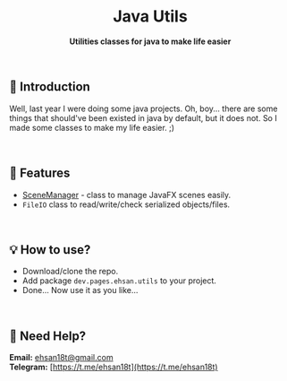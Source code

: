 <h1 align="center">Java Utils</h1>
<div align="center">
  <strong>Utilities classes for java to make life easier</strong>
</div>

&nbsp;
## 💠 Introduction
Well, last year I were doing some java projects. Oh, boy... there are some things that should've been existed in java by default, but it does not. So I made some classes to make my life easier. ;)

&nbsp;
&nbsp;
## 📜 Features
- [SceneManager](docs/SceneManager.md) -  class to manage JavaFX scenes easily.
- `FileIO` class to read/write/check serialized objects/files.

&nbsp;
&nbsp;
## 💡 How to use?
- Download/clone the repo.
- Add package `dev.pages.ehsan.utils` to your project.
- Done... Now use it as you like...

&nbsp;
&nbsp;
## 🔆 Need Help?
**Email:** [ehsan18t@gmail.com](mailto:ehsan18t@gmail.com)\
**Telegram:** [https://t.me/ehsan18t](https://t.me/ehsan18t)

